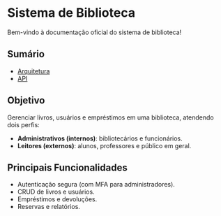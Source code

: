 # Sistema de Biblioteca


Bem-vindo à documentação oficial do sistema de biblioteca!


## Sumário
- [Arquitetura](architecture.md)
- [API](api.md)



## Objetivo
Gerenciar livros, usuários e empréstimos em uma biblioteca, atendendo dois perfis:
- **Administrativos (internos)**: bibliotecários e funcionários.
- **Leitores (externos)**: alunos, professores e público em geral.


## Principais Funcionalidades
- Autenticação segura (com MFA para administradores).
- CRUD de livros e usuários.
- Empréstimos e devoluções.
- Reservas e relatórios.

